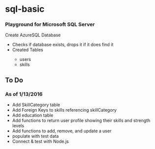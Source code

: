 # sql-basic
<h3>Playground for Microsoft SQL Server</h3>

Create AzureSQL Database 
<ul>
  <li>Checks if database exists, drops it if it does find it</li>
  <li>Created Tables</li>
    <ul>
      <li>users</li>
      <li>skills</li>
    </ul>
</ul>

<h2>To Do</h2>
<h3>As of 1/13/2016</h3>
<ul>
  <li>Add SkillCategory table</li>
  <li>Add Foreign Keys to skills referencing skillCategory</li>
  <li>Add education table</li>
  <li>Add functions to return user profile showing their skills and strength levels</li>
  <li>Add functions to add, remove, and update a user</li>
  <li>populate with test data</li>
  <li>Connect & test with Node.js</li>
</ul>

